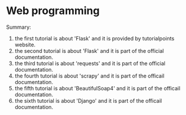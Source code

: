 # Web programming
Summary:
1. the first tutorial is about 'Flask' and it is provided by tutorialpoints website.
2. the second tutorial is about 'Flask' and it is part of the official documentation.
3. the third tutorial is about 'requests' and it is part of the official documentation.
4. the fourth tutorial is about 'scrapy' and it is part of the officail documentation.
5. the fifth tutorial is about 'BeautifulSoap4' and it is part of the officail documentation.
6. the sixth tutorial is about 'Django' and it is part of the officail documentation.
